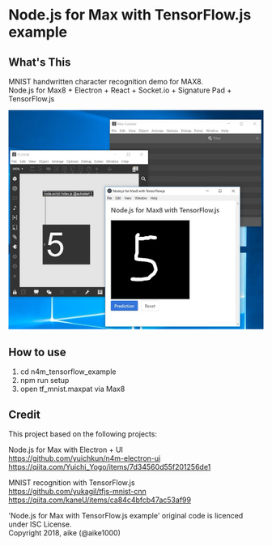 Node.js for Max with TensorFlow.js example
====

## What's This

MNIST handwritten character recognition demo for MAX8.  
Node.js for Max8 + Electron + React + Socket.io + Signature Pad + TensorFlow.js

![screenshot](n4m_tf.jpg)

## How to use

1. cd n4m_tensorflow_example
2. npm run setup
3. open tf_mnist.maxpat via Max8

## Credit
This project based on the following projects:  

Node.js for Max with Electron + UI  
https://github.com/yuichkun/n4m-electron-ui  
https://qiita.com/Yuichi_Yogo/items/7d34560d55f201256de1  

MNIST recognition with TensorFlow.js  
https://github.com/yukagil/tfjs-mnist-cnn  
https://qiita.com/kaneU/items/ca84c4bfcb47ac53af99  

'Node.js for Max with TensorFlow.js example' original code is licenced under ISC License.  
Copyright 2018, aike (@aike1000)
